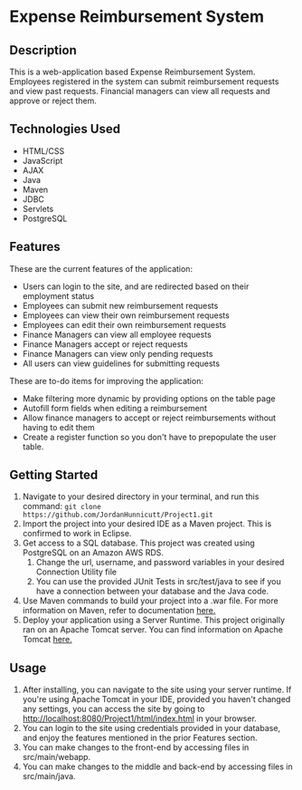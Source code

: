 # Expense Reimbursement System
## Description
This is a web-application based Expense Reimbursement System. Employees registered in the system can submit reimbursement requests and view past requests. Financial managers can view all requests and approve or reject them.
## Technologies Used
- HTML/CSS
- JavaScript
- AJAX
- Java
- Maven
- JDBC
- Servlets
- PostgreSQL
## Features
These are the current features of the application:
- Users can login to the site, and are redirected based on their employment status
- Employees can submit new reimbursement requests
- Employees can view their own reimbursement requests
- Employees can edit their own reimbursement requests
- Finance Managers can view all employee requests
- Finance Managers accept or reject requests
- Finance Managers can view only pending requests
- All users can view guidelines for submitting requests  
  
These are to-do items for improving the application:
- Make filtering more dynamic by providing options on the table page
- Autofill form fields when editing a reimbursement
- Allow finance managers to accept or reject reimbursements without having to edit them
- Create a register function so you don't have to prepopulate the user table.
## Getting Started
1. Navigate to your desired directory in your terminal, and run this command: `git clone https://github.com/JordanHunnicutt/Project1.git`
2. Import the project into your desired IDE as a Maven project. This is confirmed to work in Eclipse.
3. Get access to a SQL database. This project was created using PostgreSQL on an Amazon AWS RDS.
     1. Change the url, username, and password variables in your desired Connection Utility file
     2. You can use the provided JUnit Tests in src/test/java to see if you have a connection between your database and the Java code.
4. Use Maven commands to build your project into a .war file. For more information on Maven, refer to documentation [here.](https://maven.apache.org/guides/index.html)
5. Deploy your application using a Server Runtime. This project originally ran on an Apache Tomcat server. You can find information on Apache Tomcat [here.](http://tomcat.apache.org/)
## Usage
1. After installing, you can navigate to the site using your server runtime. If you're using Apache Tomcat in your IDE, provided you haven't changed any settings, you can access the site by going to [http://localhost:8080/Project1/html/index.html](http://github.com/JordanHunnicutt/Project1) in your browser.
2. You can login to the site using credentials provided in your database, and enjoy the features mentioned in the prior Features section.
3. You can make changes to the front-end by accessing files in src/main/webapp.
4. You can make changes to the middle and back-end by accessing files in src/main/java.
